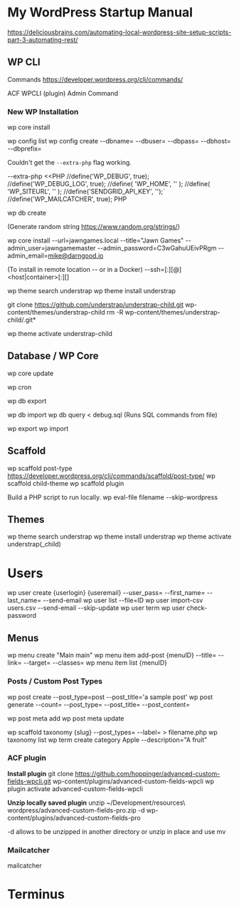 # My WordPress Startup Manual

https://deliciousbrains.com/automating-local-wordpress-site-setup-scripts-part-3-automating-rest/


## WP CLI

Commands https://developer.wordpress.org/cli/commands/

ACF WPCLI (plugin)
Admin Command

### New WP Installation

wp core install

wp config list
wp config create --dbname= --dbuser= --dbpass= --dbhost= --dbprefix=

Couldn't get the `--extra-php` flag working.

 --extra-php <<PHP
//define('WP_DEBUG', true);
//define('WP_DEBUG_LOG', true);
//define( 'WP_HOME', '' );
//define( 'WP_SITEURL', '' );
//define('SENDGRID_API_KEY', '');`
//define('WP_MAILCATCHER', true);
PHP

wp db create

(Generate random string https://www.random.org/strings/)

wp core install --url=jawngames.local --title="Jawn Games" --admin_user=jawngamemaster --admin_password=C3wGahuUEivPRgm --admin_email=mike@darngood.io

(To install in remote location -- or in a Docker)
--ssh=[<scheme>:][<user>@]<host\|container>[:<port>][<path>]

wp theme search understrap
wp theme install understrap

git clone https://github.com/understrap/understrap-child.git wp-content/themes/understrap-child
rm -R wp-content/themes/understrap-child/.git*

wp theme activate understrap-child

## Database / WP Core

wp core update

wp cron

wp db export

wp db import
wp db query < debug.sql (Runs SQL commands from file)

wp export
wp import

## Scaffold

wp scaffold post-type  https://developer.wordpress.org/cli/commands/scaffold/post-type/
wp scaffold child-theme
wp scaffold plugin

Build a PHP script to run locally.
wp eval-file filename --skip-wordpress

## Themes

wp theme search understrap
wp theme install understrap
wp theme activate understrap(_child)

# Users

wp user create {userlogin} {useremail} --user_pass= --first_name= --last_name= --send-email
wp user list --file=ID
wp user import-csv users.csv --send-email --skip-update
wp user term
wp user check-password

## Menus

wp menu create "Main main"
wp menu item add-post {menuID} --title= --link= --target= --classes=
wp menu item list {menuID}

### Posts / Custom Post Types

wp post create --post_type=post --post_title='a sample post'
wp post generate --count= --post_type= --post_title= --post_content=

wp post meta add
wp post meta update

wp scaffold taxonomy {slug} --post_types= --label= > filename.php
wp taxonomy list
wp term create category Apple --description="A fruit"


### ACF plugin

**Install plugin**
git clone https://github.com/hoppinger/advanced-custom-fields-wpcli.git wp-content/plugins/advanced-custom-fields-wpcli
wp plugin activate advanced-custom-fields-wpcli

**Unzip locally saved plugin**
unzip ~/Development/resources\ wordpress/advanced-custom-fields-pro.zip -d wp-content/plugins/advanced-custom-fields-pro

-d allows to be unzipped in another directory
or unzip in place and use mv


### Mailcatcher
mailcatcher



# Terminus

